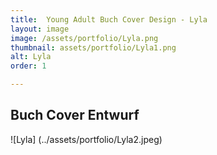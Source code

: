 ```yaml
---
title:  Young Adult Buch Cover Design - Lyla
layout: image
image: /assets/portfolio/Lyla.png
thumbnail: assets/portfolio/Lyla1.png
alt: Lyla
order: 1

---
```



## Buch Cover Entwurf

![Lyla] (../assets/portfolio/Lyla2.jpeg)




